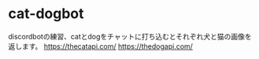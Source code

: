 # cat-dogbot
discordbotの練習、catとdogをチャットに打ち込むとそれぞれ犬と猫の画像を返します。
https://thecatapi.com/
https://thedogapi.com/